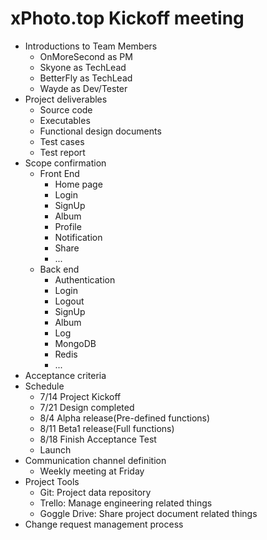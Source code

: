 # xPhoto.top Kickoff meeting

* Introductions to Team Members
  * OnMoreSecond as PM
  * Skyone as TechLead
  * BetterFly as TechLead
  * Wayde as Dev/Tester
* Project deliverables
  * Source code
  * Executables
  * Functional design documents
  * Test cases
  * Test report
* Scope confirmation
  * Front End
    * Home page
    * Login
    * SignUp
    * Album
    * Profile
    * Notification
    * Share
    * ...
  * Back end
    * Authentication
    * Login
    * Logout
    * SignUp
    * Album
    * Log
    * MongoDB
    * Redis
    * ...
* Acceptance criteria
* Schedule
  * 7/14 Project Kickoff
  * 7/21 Design completed
  * 8/4 Alpha release(Pre-defined functions)
  * 8/11 Beta1 release(Full functions)
  * 8/18 Finish Acceptance Test
  * Launch
* Communication channel definition
  * Weekly meeting at Friday
* Project Tools
  * Git: Project data repository
  * Trello: Manage engineering related things
  * Goggle Drive: Share project document related things
* Change request management process
